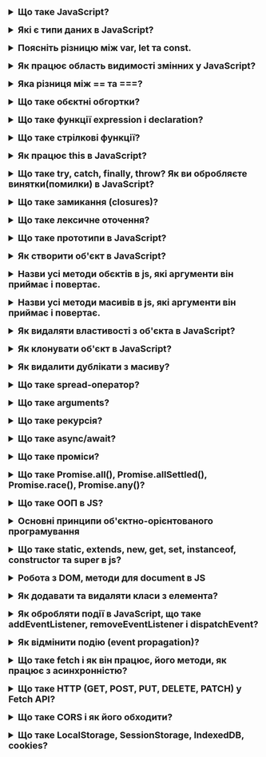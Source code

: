 <details style="margin-bottom: 15px;">
  <summary style="cursor: pointer; outline: none; font-weight: bold; font-size: 18px;">
    Що таке JavaScript?
  </summary>
  <div style="padding: 10px; font-size: 16px;">
    <p>JavaScript - це динамічна, об'єктно-орієнтована, прототипна мова програмування. JavaScript є об'єктно-орієнтованою мовою, що означає, що програми в JavaScript складаються з об'єктів. Об'єкти - це структури даних, які містять властивості та методи. JavaScript є прототипною мовою, що означає, що об'єкти створюються на основі прототипів. Прототипи - це об'єкти, які містять властивості та методи, які можуть бути успадковані іншими об'єктами.</p>
  </div>
</details>
<details style="margin-bottom: 15px;">
  <summary style="cursor: pointer; outline: none; font-weight: bold; font-size: 18px;">
    Які є типи даних в JavaScript?
  </summary>
  <div style="padding: 10px; font-size: 16px;">
    <p>Вісім типів даних, сім це примітиви, Object це не примітив.<br>
        - Number - числові дані, які можуть бути цілими або з рухомою комою.<br>
        - BigInt - використовується для зберігання великих цілих чисел.<br>
        - String - текстові дані.<br>
        - Boolean - логічні дані, які можуть бути true або false.<br>
        - Null - спеціальний тип даних, який означає відсутність значення.<br>
        - Undefined - спеціальний тип даних, який означає, що змінній не було присвоєне значення.<br>
        - Symbol - спеціальний тип даних, який використовується для унікальних ідентифікаторів.<br>
        - Object - структури даних, які містять властивості та методи.</p>
  </div>
</details>
<details style="margin-bottom: 15px;">
  <summary style="cursor: pointer; outline: none; font-weight: bold; font-size: 18px;">
    Поясніть різницю між var, let та const.
  </summary>
  <div style="padding: 10px; font-size: 16px;">
    <p>var - це оператор оголошення змінної з функціональною областю видимості. Область видимості змінної var визначається за допомогою її місцеположення в коді.<br>
let - це оператор оголошення змінної з блоковою областю видимості. Область видимості змінної let обмежена блоком, в якому вона була оголошена.<br>
const - це оператор оголошення змінної з блоковою областю видимості, яка не може бути змінена. Значення змінної const може бути змінено тільки в момент її оголошення.</p>
  </div>
</details>
<details style="margin-bottom: 15px;">
  <summary style="cursor: pointer; outline: none; font-weight: bold; font-size: 18px;">
    Як працює область видимості змінних у JavaScript?
  </summary>
  <div style="padding: 10px; font-size: 16px;">
    <p>У JavaScript існують дві основні типи областей видимості: глобальна та локальна. <br>
    - Глобальна область видимості (Global Scope): Змінні, які оголошуються поза будь-якою функцією чи блоком коду, визначаються в глобальній області видимості. Такі змінні можуть бути доступні в будь-якій частині коду, включаючи функції та блоки.<br>
    - Локальна область видимості (Local Scope): Змінні, оголошені всередині функції чи блоку коду, визначаються в локальній області видимості. Такі змінні доступні тільки всередині того контексту, в якому вони були оголошені.
    Коли код виконується, JavaScript здійснює пошук змінних у відповідній області видимості, спочатку шукаючи локальні змінні, а якщо таких немає, переходячи до глобальних. Якщо змінна не знайдена ні в одній з областей видимості, виникає помилка "ReferenceError".<br>
    - Функціональна область видимості (Functional Scope) або Лексична область видимості (Lexical Scope): Це концепція в JavaScript, в якій область видимості змінних визначається на основі місця їхнього оголошення у вихідному коді, а не місця виклику функції. Функціональна область видимості створюється тоді, коли функція оголошується, і вона зберігає доступ до змінних, які були оголошені в тому ж або більш високому контексті.
    </p>
  </div>
</details>
<details style="margin-bottom: 15px;">
  <summary style="cursor: pointer; outline: none; font-weight: bold; font-size: 18px;">
    Яка різниця між == та ===?
  </summary>
  <div style="padding: 10px; font-size: 16px;">
    <p>== (Порівняння за значенням): Цей оператор порівнює значення, конвертуючи їх у один і той же тип, якщо вони різні. Наприклад, 1 == '1' буде true, оскільки рядок '1' конвертується у число для порівняння.<br>
    === (Строге порівняння): Цей оператор порівнює значення і типи без конвертації. Він повертає true тільки в тому випадку, коли значення і типи обох операндів ідентичні. Наприклад, 1 === '1' буде false, оскільки типи (число і рядок) не збігаються.</p>
  </div>
</details>
<details style="margin-bottom: 15px;">
  <summary style="cursor: pointer; outline: none; font-weight: bold; font-size: 18px;">
    Що таке обєктні обгортки?
  </summary>
  <div style="padding: 10px; font-size: 16px;">
    <p>Об'єктні обгортки (Object Wrappers) в JavaScript є об'єктами, які оточують примітивні типи і дозволяють використовувати методи та властивості об'єктів для цих примітивів. </p>
  </div>
</details>
<details style="margin-bottom: 15px;">
  <summary style="cursor: pointer; outline: none; font-weight: bold; font-size: 18px;">
    Що таке функції expression і declaration?
  </summary>
  <div style="padding: 10px; font-size: 16px;">
    <p>Функції expression і declaration - це два типи функцій в JavaScript. Вони відрізняються за своїм синтаксисом, областю видимості та поведінкою.<br>
    1. Функції expression<br>
    Функції expression, або функціональні вирази, створюються всередині будь-якого виразу в JavaScript. Вони мають наступні особливості:<br>
    - Вони створюються в контексті присвоєння виразу.<br>
    - Після ключового слова function не обов'язково вказувати назву функції.<br>
    - Функція expression може бути використана в якості значення в будь-якому вираженні.<br>
    2. Функції declaration<br>
    Функції declaration, або функції оголошення, декларуються окремо від основного коду. Вони мають наступні особливості:<br>
    - Вони створюються в окремій інструкція в основному потоці коду.<br>
    - Після ключового слова function обов'язково вказувати назву функції.<br>
    - Функція declaration може бути викликана тільки за її назвою.<br>
    - Hoisting. Функція declaration може бути викликана до того, як вона буде фактично визначена.</p>
  </div>
</details>
<details style="margin-bottom: 15px;">
  <summary style="cursor: pointer; outline: none; font-weight: bold; font-size: 18px;">
    Що таке стрілкові функції?
  </summary>
  <div style="padding: 10px; font-size: 16px;">
    <p>Стрілкові функції — це новий синтаксис введений в ECMAScript 6 (ES6), який надає коротший спосіб оголошення функцій. Відрізняються від функцій expression і declaration:<br>
    1. Синтаксис.<br>
    2. Відсутність власного this: Стрілкові функції не мають власного контексту this. Значення this у стрілковій функції визначається контекстом, в якому вона використовується. Якщо стрілкова функція використовується в контексті об'єкта, то this буде посилатися на цей об'єкт. Якщо стрілкова функція використовується в контексті глобального простору імен, то this буде посилатися на window.<br>
    3. Аргументи: У стрілкових функціях немає власного об'єкта arguments. Ви можете використовувати arguments тільки в звичайних функціях.<br>
    4. Відсутність підняття (hoisting): Стрілкові функції не піднімаються (hoist), тобто їх не можна викликати перед оголошенням.</p>
  </div>
</details>
<details style="margin-bottom: 15px;">
  <summary style="cursor: pointer; outline: none; font-weight: bold; font-size: 18px;">
    Як працює this в JavaScript?
  </summary>
  <div style="padding: 10px; font-size: 16px;">
    <p>this - це контекст в JavaScript вказує на поточний об'єкт, на якому викликана функція. Значення this залежить від того, як саме була викликана функція.<br>
    1. Глобальний контекст: У глобальному контексті (поза будь-якою функцією), this вказує на глобальний об'єкт. В браузерах це може бути window.<br>
    <pre>
    console.log(this); // В браузері: Window
    </pre>
    2. Функції, які не є методами об'єктів: У випадку функцій, які не є методами об'єктів, this вказує на глобальний об'єкт. Враховуйте, що це може змінитися в режимі "strict" ("use strict"), де this залишиться undefined.<br>
    3. Методи об'єктів: У випадку методів об'єктів, this вказує на об'єкт, на якому була викликана функція-метод.<br>
    <pre>
      const obj = {
      name: "Example",
      logName: function() {
        console.log(this.name);
      }
      };
      obj.logName(); 
    </pre>
    4. Конструктори: Коли функція викликається як конструктор за допомогою new, this вказує на новий об'єкт, який створюється конструктором.<br>
    5. Стрілкові функції: Стрілкові функції не мають власного контексту this. Замість цього, вони успадковують значення this з контексту, в якому були створені.
  </div>
</details>
<details style="margin-bottom: 15px;">
  <summary style="cursor: pointer; outline: none; font-weight: bold; font-size: 18px;">
    Що таке try, catch, finally, throw? Як ви обробляєте винятки(помилки) в JavaScript?
  </summary>
  <div style="padding: 10px; font-size: 16px;">
    <p>Обробка винятків в JavaScript використовує механізм конструкцій try, catch, і finally. Винятки виникають у випадках помилок в час виконання програми.<br>
    - try - це блок коду, в якому ви виконуєте код, який може викликати виняток (помилку).<br>
    - catch - це блок коду, який виконується тільки в тому випадку, якщо виникає виняток у блоку try. Параметр catch (зазвичай названий error) містить об'єкт, який представляє виняток. В error більшість вбудованих типів помилок в JavaScript мають властивості name та message. Наприклад, error.name та error.message.<br>
    - finally - це блок коду, який виконується незалежно від того, чи виникла помилка в блоку try чи ні. Цей блок використовується для виконання завдань, які повинні відбутися незалежно від того, чи сталася помилка.<br>
    - throw - використовується для вручного викидання винятків (помилок). Ви можете викидати об'єкт помилки з будь-якими властивостями, які ви вважаєте за потрібне.<br>
    <pre>
      function divide(a, b) {
        if (b === 0) {
          throw new Error('Ділення на нуль недопустиме');
        }
        return a / b;
      }
      try {
        const result = divide(10, 0);
        console.log(result);
      } catch (error) {
        console.error('Виникла помилка:', error.message);
      } finally {
        console.log('Цей блок завжди виконується');
      }
    </pre>
    У даному коді:<br>
    - try: Обгортає код, який може викликати помилку.<br>
    - catch: Обробляє виняток, якщо він виникає в блоку try. Об'єкт error містить інформацію про помилку, таку як message та інші властивості.<br>
    - finally: Цей блок виконується незалежно від того, чи виникла помилка чи ні.<br>
    Також, можна використовувати конструкції throw для викидання винятків:</p>
  </div>
</details>
<details style="margin-bottom: 15px;">
  <summary style="cursor: pointer; outline: none; font-weight: bold; font-size: 18px;">
    Що таке замикання (closures)?
  </summary>
  <div style="padding: 10px; font-size: 16px;">
    <p>Це комбінація функції та лексичного оточення, в якому ця функція була оголошена. Замикання дозволяє зберігати доступ до зміннних із зовнішнього оточення, навіть після завершення виконання цього оточення.<br>
    Основні особливості замикань:<br>
    1. Доступ до області видимості: Функція в середині іншої функції може отримувати доступ до змінних з області видимості своєї батьківської функції, навіть після того, як батьківська функція завершила свою роботу.<br>
    2. Збереження стану: Замикання дозволяють зберігати стан (змінні) між викликами функції. Кожен раз, коли функція замикання викликається, вона все ще має доступ до значень змінних з області видимості, в якій вона була створена.<br>
    <pre>
      function counter() {
        let count = 0;
        return function() {
          count++;
          console.log(count);
        };
      }
      const increment = counter();
      increment(); // Виведе 1
      increment(); // Виведе 2
    </pre>
  </div>
</details>
<details style="margin-bottom: 15px;">
  <summary style="cursor: pointer; outline: none; font-weight: bold; font-size: 18px;">
    Що таке лексичне оточення?
  </summary>
  <div style="padding: 10px; font-size: 16px;">
    <p>Лексичне оточення (lexical scope) в JavaScript означає, що область видимості (scope) змінної визначається на основі місця, де ця змінна була визначена в програмі, а не на основі того, де вона викликається. Лексичне оточення є частиною механізму замикань (closures). Внутрішня функція (замикання) має доступ до змінних зовнішньої функції, навіть після того, як вона вже завершила свою роботу.</p>
  </div>
</details>
<details style="margin-bottom: 15px;">
  <summary style="cursor: pointer; outline: none; font-weight: bold; font-size: 18px;">
    Що таке прототипи в JavaScript?
  </summary>
  <div style="padding: 10px; font-size: 16px;">
    <p>Це об'єкти, які використовуються для успадкування властивостей і методів. Кожний об'єкт у JavaScript має прототип, який може бути використаний для визначення властивостей і методів, які доступні для цього об'єкта.<br>
    Створення прототипів: Прототипи в JavaScript визначаються за допомогою властивості prototype у функцій-конструкторів або через метод Object.create().<br>
    1. Використання методу Object.create():<br>
    <pre>
      // Об'єкт, який стане прототипом
      const animalPrototype = {
        makeSound: function() {
          console.log('Some generic sound');
        }
      };
      // Створення об'єкта з вказаним прототипом
      const cat = Object.create(animalPrototype);
      cat.type = 'Cat';
      // Виклик методу з прототипу
      cat.makeSound(); // Виведе 'Some generic sound'
    </pre>
    2. Використання класів (ES6 і вище):<br>
    <pre>
      class Animal {
      constructor(type) {
        this.type = type;
      }
      makeSound() {
        console.log('Some generic sound');
      }
      }
      // Створення об'єкта на основі класу
      const cat = new Animal('Cat');
      // Виклик методу з прототипу
      cat.makeSound(); // Виведе 'Some generic sound'
    </pre>
    3. Використання функції-конструктора:<br>
    <pre>
      // Функція-конструктор
      function Animal(type) {
        this.type = type;
      }
      // Додавання методу до прототипу
      Animal.prototype.makeSound = function() {
        console.log('Some generic sound');
      };
      // Створення об'єкта з використанням конструктора і його прототипу
      const cat = new Animal('Cat');
      // Виклик методу з прототипу
      cat.makeSound(); // Виведе 'Some generic sound'
    </pre>
    Переваги прототипів:<br>
    - Вони дозволяють легко створювати об'єкти з однаковими властивостями і методами.<br>
    - Вони дозволяють легко розширювати функціональність об'єктів.<br>
    - Вони дозволяють реалізувати поліморфізм.<br>
    Недоліки прототипів:<br>
    - Прототипи мають також ряд недоліків, зокрема:<br>
    - Вони можуть бути складними для розуміння та використання.<br>
    - Вони можуть призвести до неефективного використання пам'яті.<br>
  </div>
</details>
<details style="margin-bottom: 15px;">
  <summary style="cursor: pointer; outline: none; font-weight: bold; font-size: 18px;">
    Як створити об'єкт в JavaScript?
  </summary>
  <div style="padding: 10px; font-size: 16px;">
    <p>1. Літерал об'єкта: Використовуйте фігурні дужки {} для створення об'єкта та визначте його властивості та значення в середині.<br>
    <pre>
      let person = {
        name: 'John',
        age: 30,
        city: 'New York'
      };
    </pre>
    2. За допомогою конструктора об'єкта: Використовуйте конструктор Object() для створення порожнього об'єкта та додайте властивості пізніше.<br>
    <pre>
      let car = new Object();
      car.brand = 'Toyota';
      car.model = 'Camry';
    </pre>
    3. За допомогою класу (ES6 і вище): Використовуйте клас для створення об'єкта та визначте його властивості та методи.<br>
    <pre>
      class Dog {
        constructor(name, age) {
          this.name = name;
          this.age = age;
        }
        bark() {
          console.log('Woof!');
        }
      }
      let myDog = new Dog('Buddy', 3);
    </pre>
  </div>
</details>
<details style="margin-bottom: 15px;">
  <summary style="cursor: pointer; outline: none; font-weight: bold; font-size: 18px;">
    Назви усі методи обєктів в js, які аргументи він приймає і повертає.
  </summary>
  <div style="padding: 10px; font-size: 16px;">
    <p>1. Object.keys(obj): Використовується для отримання масиву із імен власних перераховуваних властивостей об'єкта.<br>
      - Приймає об'єкт obj.<br>
      - Повертає масив із строковими ключами об'єкта.<br>
      <pre>
      const person = {
      name: 'John',
      age: 30,
      city: 'New York'
      };
      const keys = Object.keys(person);
      console.log(keys); // Виведе масив ['name', 'age', 'city']
      </pre>
      2. Object.values(obj): Використовується для отримання масиву, що містить значення всіх власних перераховуваних значень об'єкта.<br>
      - Приймає об'єкт obj.<br>
      - Повертає масив із значеннями властивостей об'єкта.<br>
      <pre>
      const person = {
      name: 'John',
      age: 30,
      city: 'New York'
      };
      const values = Object.values(person);
      console.log(values); // Виведе масив ['John', 30, 'New York']
      </pre>
      3. Object.entries(obj): Використовується для отримання масиву масивів, де кожен масив містить пару ключ-значення для кожної власної перераховуваної властивості об'єкта.<br>
      - Приймає об'єкт obj.<br>
      - Повертає масив масивів, кожен з яких має два елементи: ключ та відповідне йому значення.<br>
      <pre>
      const person = {
      name: 'John',
      age: 30,
      city: 'New York'
      };
      const entries = Object.entries(person);
      console.log(entries);// Виведе масив масивів [['name', 'John'], ['age', 30], ['city', 'New York']]
      </pre>
      4. Object.assign(target, source1, source2, ...): використовується для об'єднання (копіювання) властивостей одного або кількох об'єктів у цільовий об'єкт.<br>
      - Приймає цільовий об'єкт target та декілька джерел source1, source2, і так далі.<br>
      - Повертає об'єкт target, що є результатом об'єднання (копіювання) властивостей з усіх джерел у цільовий об'єкт.<br>
      <pre>
      const target = { a: 1, b: 2 };
      const source1 = { b: 3, c: 4 };
      const source2 = { c: 5, d: 6 };
      const result = Object.assign(target, source1, source2);
      console.log(result);
      // Виведе об'єкт { a: 1, b: 3, c: 5, d: 6 }
      console.log(target);
      // Також виведе об'єкт { a: 1, b: 3, c: 5, d: 6 }
      </pre>
      5. Object.freeze(obj): використовується для "заморожування" об'єкта. Заморожування об'єкта означає, що його властивості не можуть бути змінені, додані або видалені після того, як об'єкт був заморожений.<br>
      - Приймає об'єкт obj.<br>
      - Повертає заморожений об'єкт, що не може бути змінений (нові властивості не можуть бути додані, а існуючі не можуть бути видалені або змінені).<br>
      <pre>
      const person = {
      name: 'John',
      age: 30
      };
      Object.freeze(person);
      // Спроба змінити властивість об'єкта буде проігнорована
      person.age = 31;
      // Спроба додати нову властивість буде проігнорована
      person.city = 'New York';
      // Спроба видалити властивість буде проігнорована
      delete person.name;
      console.log(person);  // Виведе об'єкт { name: 'John', age: 30 }
      </pre>
      6. Object.seal(obj): використовується для "запечатування" об'єкта. Запечатування об'єкта означає, що властивості об'єкта можна змінювати, але не можна додавати нові властивості або видаляти існуючі.<br>
      - Приймає об'єкт obj.<br>
      - Повертає запечатаний об'єкт, що не дозволяє додавати нові властивості, але дозволяє змінювати та видаляти існуючі властивості.<br>
      <pre>
        const person = {
        name: 'John',
        age: 30
        };
        Object.seal(person);
        // Змінити властивість об'єкта можна
        person.age = 31;
        // Додати нову властивість не можна
        person.city = 'New York';  // Це буде проігноровано
        // Видалити властивість не можна
        delete person.name;  // Це буде проігноровано
        console.log(person);  // Виведе об'єкт { name: 'John', age: 31 }
      </pre>
      7. Object.defineProperty(obj, prop, descriptor): використовується для додавання чи зміни властивостей об'єкта з додатковими налаштуваннями, такими як атрибути властивості (наприклад, конфігуруючі, записуючі та перераховувані атрибути).<br>
      - Приймає об'єкт obj, ім'я властивості prop, та об'єкт descriptor, що описує атрибути властивості.<br>
      - Повертає об'єкт obj після встановлення властивості за вказаними атрибутами.<br>
      8. Object.getOwnPropertyNames(obj): використовується для отримання масиву імен всіх власних властивостей об'єкта (незалежно від того, чи вони перераховувані, чи ні).<br>
      - Приймає об'єкт obj.<br>
      - Повертає масив із іменами всіх властивостей об'єкта (включаючи незлічені).<br>
      9. Object.getOwnPropertyDescriptor(obj, prop) використовується для отримання об'єкта опису властивості для вказаної властивості об'єкта. Опис включає різні атрибути властивості, такі як value, writable, enumerable, та configurable.:<br>
      - Приймає об'єкт obj та ім'я властивості prop.<br>
      - Повертає об'єкт, що містить атрибути даної властивості.<br>
      10. Object.create(proto, propertiesObject): використовується для створення нового об'єкта з вказаним прототипом. Він приймає один аргумент - об'єкт, який буде встановлено як прототип для новоствореного об'єкта.<br>
      - Приймає об'єкт-прототип proto та необов'язковий об'єкт propertiesObject.<br>
      - Повертає новий об'єкт, який має вказаний прототип.<br>
      <pre>
      const personPrototype = {
      greet: function() {
        console.log(`Hello, my name is ${this.name}`);
      }
      };
      const john = Object.create(personPrototype);
      john.name = 'John';
      john.greet(); // Виведе 'Hello, my name is John'
      </pre>
      </p>
  </div>
</details>
<details style="margin-bottom: 15px;">
  <summary style="cursor: pointer; outline: none; font-weight: bold; font-size: 18px;">
    Назви усі методи масивів в js, які аргументи він приймає і повертає.
  </summary>
  <div style="padding: 10px; font-size: 16px;">
    <p>1. concat():  для об'єднання двох чи більше масивів чи елементів у новий масив, не змінюючи оригінальні масиви. Він повертає новий масив, який складається з елементів об'єднаних масивів.<br>
    - Приймає: елементи чи масиви для об'єднання.<br>
    - Повертає: новий масив, що містить об'єднані елементи.<br>
    <pre>
      const array1 = [1, 2, 3];
      const array2 = [4, 5, 6];
      const newArray = array1.concat(array2, 7, 8);
      console.log(newArray);
      // Виведе: [1, 2, 3, 4, 5, 6, 7, 8]
      console.log(array1);
      // Залишиться без змін: [1, 2, 3]
      console.log(array2);
      // Залишиться без змін: [4, 5, 6]
    </pre>
    2. filter(callback(element, index, array)): використовується для створення нового масиву, який містить лише ті елементи оригінального масиву, для яких callback-функція повертає true. Іншими словами, filter() відфільтровує елементи масиву на підставі заданої умови.<br>
    - Приймає: callback-функцію, яка визначає, які елементи повинні бути включені в новий масив.<br>
    - Повертає: новий масив, що містить елементи, для яких callback повертає true.
    <pre>
    const numbers = [1, 2, 3, 4, 5, 6];
    const evenNumbers = numbers.filter(function(number) {
      return number % 2 === 0;
    });
    console.log(evenNumbers);
    // Виведе: [2, 4, 6]
    </pre>
    <br>
    3. map(callback(element, index, array)): використовується для створення нового масиву, у якому кожен елемент є результатом виклику заданої callback-функції для кожного елемента оригінального масиву. Іншими словами, map() застосовує задану функцію до кожного елемента масиву та повертає новий масив, який містить результати цих викликів.<br>
    - Приймає: callback-функцію, яка визначає, як змінювати кожен елемент.<br>
    - Повертає: новий масив, що містить результати виклику callback для кожного елемента.
    <pre>const numbers = [1, 2, 3, 4, 5];
    const squaredNumbers = numbers.map(function(number) {
      return number ** 2;
    });
    console.log(squaredNumbers);
    // Виведе: [1, 4, 9, 16, 25]
    </pre>
    <br>
    4. reduce(callback(accumulator, currentValue, index, array), initialValue): використовується для зменшення (згортання) масиву до одного значення, застосовуючи callback-функцію для кожного елемента масиву, починаючи з лівого краю (першого елемента) до правого краю (останнього елемента).<br>
    - Приймає: callback-функцію та необов'язковий початковий значок (initialValue), яке використовується як перший аргумент для першого виклику callback.<br>
    - Повертає: результат послідовних викликів callback.<br>
    <pre>
    const numbers = [1, 2, 3, 4, 5];
    const sum = numbers.reduce(function(accumulator, currentValue) {
      return accumulator + currentValue;
    }, 0);
    console.log(sum);
    // Виведе: 15
    </pre>
    5. forEach(callback(element, index, array)): використовується для виконання заданої callback-функції один раз для кожного елемента в масиві, в порядку їх послідовності. Він не повертає новий масив, а просто виконує вказану функцію для кожного елемента масиву.<br>
    - Приймає: callback-функцію, яка викликається для кожного елемента масиву.<br>
    - Повертає: нічого не повертає.
    <pre>
    const fruits = ['apple', 'banana', 'orange'];
    fruits.forEach(function(fruit, index) {
      console.log(`Element at index ${index}: ${fruit}`);
    });
    // Виведе:
    // Element at index 0: apple
    // Element at index 1: banana
    // Element at index 2: orange
    </pre>
    <br>
    6. find(callback(element, index, array)): використовується для знаходження першого елемента в масиві, який відповідає заданій умові, вказаній у callback-функції. Якщо елемент знайдено, find() повертає його значення; якщо ж жоден елемент не відповідає умові, повертається undefined.<br>
    - Приймає: callback-функцію, яка визначає, який елемент потрібно знайти.<br>
    - Повертає: перший елемент, для якого callback повертає true.<br>
    <pre>const numbers = [1, 3, 5, 2, 4, 6];
    const firstEvenNumber = numbers.find(function(number) {
      return number % 2 === 0;
    });
    console.log(firstEvenNumber);
    // Виведе: 2
    </pre>
    7. indexOf(searchElement, fromIndex): використовується для визначення індексу першого входження заданого елемента в масиві. Якщо елемент знаходиться в масиві, indexOf() повертає його індекс; якщо елемент відсутній, повертається -1.<br>
    - Приймає: елемент для пошуку та необов'язковий індекс (з якого починати пошук).<br>
    - Повертає: індекс першого входження шуканого елемента або -1, якщо елемент не знайдено.<br>
    <pre>
    const fruits = ['apple', 'banana', 'orange'];
    const bananaIndex = fruits.indexOf('banana');
    console.log(bananaIndex);
    // Виведе: 1
    const grapeIndex = fruits.indexOf('grape');
    console.log(grapeIndex);
    // Виведе: -1 (елемент не знайдено)
    </pre>
    8. sort(compareFunction): використовується для сортування елементів масиву. Сортування може виконуватися за зростанням (за замовчуванням) або за спаданням. Якщо елементи масиву є рядками, вони сортуються лексикографічно (за алфавітом); якщо елементи є числами, вони сортуються числово.<br>
    - Приймає: функцію порівняння, що визначає порядок сортування.<br>
    - Повертає: відсортований масив.<br>
    <pre>
    const numbers = [3, 1, 4, 1, 5, 9, 2, 6, 5, 3, 5];
    numbers.sort(function(a, b) {
      return a - b;
    });
    console.log(numbers);
    // Виведе: [1, 1, 2, 3, 3, 4, 5, 5, 5, 6, 9]
    </pre>
    9. slice(start, end): використовується для створення нового масиву, який є підмасивом оригінального масиву. Він вибирає елементи масиву від заданого початкового індексу до заданого кінцевого індексу (не включаючи сам кінцевий індекс) і повертає новий масив, що складається з цих елементів.<br>
    - Приймає: індекс початку та (необов'язково) індекс кінця зрізу.<br>
    - Повертає: новий масив, що містить вибрані елементи.<br>
    <pre>
    const fruits = ['apple', 'banana', 'orange', 'grape', 'kiwi'];
    const slicedFruits = fruits.slice(1, 4);
    console.log(slicedFruits);
    // Виведе: ['banana', 'orange', 'grape']
    </pre>
    10. splice(start, deleteCount, item1, item2, ...): використовується для зміни вмісту масиву, додаючи нові елементи та/або видаляючи існуючі елементи. Він може виконувати вставку, видалення або обидві операції одночасно. splice() змінює оригінальний масив і повертає масив елементів, які були видалені.<br>
    - Приймає: індекс початку, кількість елементів для видалення та (необов'язково) елементи для вставки.<br>
    - Повертає: масив елементів, які були видалені.<br>
    <pre>const numbers = [1, 2, 3, 4, 5];
    // Видаляє 2 елементи починаючи з індексу 2 і додає нові елементи 6 і 7 на їхнє місце
    const removedElements = numbers.splice(2, 2, 6, 7);
    console.log(numbers);
    // Виведе: [1, 2, 6, 7, 5]
    console.log(removedElements);
    // Виведе: [3, 4]
    </pre>
    11. pop(): використовується для видалення останнього елемента з кінця масиву. Цей метод змінює оригінальний масив і повертає видалений елемент.<br>
    - Приймає: немає аргументів.<br>
    - Повертає: вилучений останній елемент масиву.<br>
    <pre>
    const fruits = ['apple', 'banana', 'orange'];
    const removedFruit = fruits.pop();
    console.log(fruits);
    // Виведе: ['apple', 'banana']
    console.log(removedFruit);
    // Виведе: 'orange'
    </pre>
    12. push(element1, element2, ...): використовується для додавання одного або кількох нових елементів в кінець масиву. Цей метод змінює оригінальний масив і повертає нову довжину масиву після додавання нових елементів.<br>
    - Приймає: елементи для додавання на кінець масиву.<br>
    - Повертає: нову довжину масиву.<br>
    <pre>
    const fruits = ['apple', 'banana'];
    const newLength = fruits.push('orange');
    console.log(fruits);
    // Виведе: ['apple', 'banana', 'orange']
    console.log(newLength);
    // Виведе: 3 (нова довжина масиву)
    </pre>
    13. shift(): використовується для видалення першого елемента з початку масиву. Цей метод змінює оригінальний масив і повертає видалений елемент.<br>
    - Приймає: немає аргументів.<br>
    - Повертає: вилучений перший елемент масиву.<br>
    <pre>
    const fruits = ['apple', 'banana', 'orange'];
    const removedFruit = fruits.shift();
    console.log(fruits);
    // Виведе: ['banana', 'orange']
    console.log(removedFruit);
    // Виведе: 'apple'
    </pre>
    14. unshift(element1, element2, ...): використовується для додавання одного чи кількох нових елементів на початок масиву. Цей метод змінює оригінальний масив і повертає нову довжину масиву після додавання нових елементів.<br>
    - Приймає: елементи для додавання на початок масиву.<br>
    - Повертає: нову довжину масиву.<br>
    <pre>
      const fruits = ['banana', 'orange'];
      const newLength = fruits.unshift('apple');
      console.log(fruits);
      // Виведе: ['apple', 'banana', 'orange']
      console.log(newLength);
      // Виведе: 3 (нова довжина масиву)
    </pre>
    15. reverse(): використовується для додавання одного чи кількох нових елементів на початок масиву. Цей метод змінює оригінальний масив і повертає нову довжину масиву після додавання нових елементів.<br>
    - Приймає: немає аргументів.<br>
    - Повертає: масив, відсортований у зворотньому порядку.<br>
    <pre>
    const fruits = ['banana', 'orange'];
    const newLength = fruits.unshift('apple');
    console.log(fruits);
    // Виведе: ['apple', 'banana', 'orange']
    console.log(newLength);
    // Виведе: 3 (нова довжина масиву)
    </pre>
    16. includes(searchElement, fromIndex): використовується для визначення, чи містить масив певний елемент. Він повертає true, якщо елемент знайдений у масиві, і false, якщо елемент відсутній.<br>
    - Приймає: елемент для пошуку та (необов'язково) індекс (з якого починати пошук).<br>
    - Повертає: true, якщо масив містить шуканий елемент, і false - в іншому випадку.<br>
    <pre>
    const fruits = ['apple', 'banana', 'orange'];
    const isBananaIncluded = fruits.includes('banana');
    console.log(isBananaIncluded);
    // Виведе: true
    const isGrapeIncluded = fruits.includes('grape');
    console.log(isGrapeIncluded);
    // Виведе: false
    </pre>
    17. every(callback(element, index, array)): використовується для перевірки того, чи задана умова виконується для кожного елемента масиву. Він повертає true, якщо умова виконується для всіх елементів, і false, якщо хоча б один елемент не відповідає умові.<br>
    - Приймає: callback-функцію, яка повертає true чи false для кожного елемента.<br>
    - Повертає: true, якщо всі елементи відповідають умові в callback, і false - якщо хоча б один не відповідає.<br>
    <pre>
    const numbers = [2, 4, 6, 8, 10];
    const allAreEven = numbers.every(function(number) {
      return number % 2 === 0;
    });
    console.log(allAreEven);
    // Виведе: true
    </pre>
    18. some(callback(element, index, array)): використовується для перевірки того, чи принаймні один елемент масиву відповідає заданій умові. Він повертає true, якщо умова виконується хоча б для одного елемента, і false, якщо жоден елемент не відповідає умові.<br>
    - Приймає: callback-функцію, яка повертає true чи false для кожного елемента.<br>
    - Повертає: true, якщо хоча б один елемент відповідає умові в callback, і false - якщо ні.<br>
    <pre>const numbers = [1, 3, 5, 6, 9];
    const atLeastOneIsEven = numbers.some(function(number) {
      return number % 2 === 0;
    });
    console.log(atLeastOneIsEven);
    // Виведе: true
    </pre>
    19. join(separator): використовується для об'єднання всіх елементів масиву в рядок. Він приймає один аргумент - роздільник, який використовується для визначення розділу між елементами при їх об'єднанні в рядок. Якщо аргумент відсутній, елементи об'єднуються без роздільника, просто прилягаючи один до одного.<br>
    - Приймає: роздільник для об'єднання елементів масиву в рядок.<br>
    - Повертає: рядок, що містить всі елементи масиву, розділені вказаним роздільником.<br>
    <pre>
    const fruits = ['apple', 'banana', 'orange'];
    const resultString = fruits.join(', ');
    console.log(resultString);
    // Виведе: 'apple, banana, orange'
    </pre>
    20. toString(): використовується для перетворення масиву в рядок. Коли ви викликаєте toString() на масиві, він повертає рядок, представляючи всі елементи масиву, розділені комами.<br>
    - Приймає: немає аргументів.<br>
    - Повертає: рядок, який представляє масив.<br>
    <pre>
    const fruits = ['apple', 'banana', 'orange'];
    const resultString = fruits.toString();
    console.log(resultString);
    // Виведе: 'apple,banana,orange'
    </pre>
    21. Array.isArray(obj): використовується для перевірки того, чи є об'єкт масивом. Вона повертає true, якщо об'єкт є масивом, і false, якщо ні.<br>
    - Приймає: об'єкт для перевірки.<br>
    - Повертає: true, якщо переданий об'єкт є масивом, і false - в іншому випадку.<br>
    <pre>
    const array = [1, 2, 3];
    const object = { key: 'value' };
    console.log(Array.isArray(array));
    // Виведе: true
    console.log(Array.isArray(object));
    // Виведе: false
    </pre>
    22. Array.from: призначений для створення нового масиву з ітерируємого або подібного до масиву об'єкта. 
    - iterable: Об'єкт, який буде перетворений в масив. Це може бути об'єкт, який є ітерируємим (наприклад, масив, строка, Set, Map, NodeList, тощо).<br>
    <pre>
    const set = new Set([1, 2, 3]);
    const arrayFromSet = Array.from(set);
    console.log(arrayFromSet); // Виведе: [1, 2, 3]
    </pre>
  </div>
</details>
<details style="margin-bottom: 15px;">
  <summary style="cursor: pointer; outline: none; font-weight: bold; font-size: 18px;">
    Як видаляти властивості з об'єкта в JavaScript?
  </summary>
  <div style="padding: 10px; font-size: 16px;">
    <p>В JavaScript для видалення властивості з об'єкта можна використовувати оператор delete. 
    Особливості:
    - delete видаляє властивість об'єкта, але не впливає на прототипні властивості.
    - delete повертає true, якщо властивість успішно видалена, і false, якщо властивості не існує або не може бути видалена (наприклад, якщо властивість визначена з configurable: false).
    <pre>
    const person = { name: 'John', age: 25 };
    // Видалення властивості 'age'
    delete person.age;
    console.log(person);
    // Виведе: { name: 'John' }
    </pre>
  </div>
</details>
<details style="margin-bottom: 15px;">
  <summary style="cursor: pointer; outline: none; font-weight: bold; font-size: 18px;">
    Як клонувати об'єкт в JavaScript?
  </summary>
  <div style="padding: 10px; font-size: 16px;">
    <p>1. Використання оператора Spread (...):<br>
    <pre>
    const originalObject = { name: 'John', age: 25 };
    const clonedObject = { ...originalObject };
    console.log(clonedObject);
    // Виведе: { name: 'John', age: 25 }
    </pre>
    Особливості:<br>
    - Цей спосіб працює лише для поверхневого клонування. Якщо об'єкт має вкладені об'єкти або масиви, вони будуть вказувати на ті ж самі об'єкти в обох копіях.<br>
    - Не підтримує клонування прототипів об'єкта.<br>
    2. Використання методу Object.assign():<br>
    <pre>
    const originalObject = { name: 'John', age: 25 };
    const clonedObject = Object.assign({}, originalObject);
    console.log(clonedObject);
    // Виведе: { name: 'John', age: 25 }
    </pre>
    Особливості:<br>
    - Працює так само, як і Spread-оператор для поверхневого клонування.<br>
    - Дозволяє об'єднувати кілька об'єктів в один.<br>
    3. Використання JSON.parse() та JSON.stringify():<br>
    <pre>
    const originalObject = { name: 'John', age: 25 };
    const clonedObject = JSON.parse(JSON.stringify(originalObject));
    console.log(clonedObject);
    // Виведе: { name: 'John', age: 25 }
    </pre>
    Особливості:<br>
    - Цей метод глибоко клонує об'єкт, включаючи вкладені об'єкти та масиви.<br>
    - Проте, він не підтримує клонування функцій або об'єктів з власними методами, оскільки вони втрачаються при перетворенні в рядок JSON.<br>
    4. Для глибокого клонування використовується structuredClone(object) з усіма вкладеними властивостями. Не копіює методи(функції) в обєкті.<br>
    <pre>
    let user = {
      name: "Микола",
      sizes: {
        height: 182,
        width: 50
      }
    };
    let clone = structuredClone(user);
    </pre>
    </p>
  </div>
</details>
<details style="margin-bottom: 15px;">
  <summary style="cursor: pointer; outline: none; font-weight: bold; font-size: 18px;">
    Як видалити дублікати з масиву?
  </summary>
  <div style="padding: 10px; font-size: 16px;">
    <p>1. Використання Set: Використання об'єкта Set дозволяє автоматично видалити дублікати, оскільки Set унікальний список значень.<br>
    <pre>
      const arrayWithDuplicates = [1, 2, 2, 3, 4, 4, 5];
      const uniqueArray = [...new Set(arrayWithDuplicates)];
      console.log(uniqueArray);
      // Виведе: [1, 2, 3, 4, 5]
    </pre>
    2. Використання методу filter та indexOf: Можна використовувати метод filter разом із indexOf, щоб залишити лише перший екземпляр кожного значення.<br>
    <pre>
    const arrayWithDuplicates = [1, 2, 2, 3, 4, 4, 5];
    const uniqueArray = arrayWithDuplicates.filter((value, index, array) => array.indexOf(value) === index);
    console.log(uniqueArray);
    // Виведе: [1, 2, 3, 4, 5]
    </pre>
    </p>
  </div>
</details>
<details style="margin-bottom: 15px;">
  <summary style="cursor: pointer; outline: none; font-weight: bold; font-size: 18px;">
    Що таке spread-оператор?
  </summary>
  <div style="padding: 10px; font-size: 16px;">
    <p>Spread-оператор (оператор розширення) - це оператор, який дозволяє розкласти значення об'єкта або масиву на окремі аргументи.<br>
    1. Розгортання масивів:<br>
    <pre>
    const array1 = [1, 2, 3];
    const array2 = [...array1, 4, 5];
    console.log(array2);
    // Виведе: [1, 2, 3, 4, 5]
    </pre>
    2. Розгортання об'єктів:<br>
    <pre>
    const obj1 = { a: 1, b: 2 };
    const obj2 = { ...obj1, c: 3, d: 4 };
    console.log(obj2);
    // Виведе: { a: 1, b: 2, c: 3, d: 4 }
    </pre>
    3. Передача аргументів функціям:<br>
    <pre>
    const numbers = [1, 2, 3];
    const sum = (a, b, c) => a + b + c;
    const result = sum(...numbers);
    console.log(result);
    // Виведе: 6
    </pre>
    4. Розгортання рядків:<br>
    <pre>
    const str = 'hello';
    const chars = [...str];
    console.log(chars);
    // Виведе: ['h', 'e', 'l', 'l', 'o']
    </pre>
    Під капотом spread-оператор працює наступним чином:<br>
    - Якщо аргумент expression є об'єктом, то spread-оператор розкладає його на окремі аргументи, використовуючи метод Object.entries().<br>
    - Якщо аргумент expression є масивом, то spread-оператор розкладає його на окремі аргументи, використовуючи метод Array.from().
  </div>
</details>
<details style="margin-bottom: 15px;">
  <summary style="cursor: pointer; outline: none; font-weight: bold; font-size: 18px;">
    Що таке arguments?
  </summary>
  <div style="padding: 10px; font-size: 16px;">
    <p>Це подібний до масиву об'єкт, який містить всі аргументи, передані функції, в порядку їх передачі. Він є доступним у всіх функціях, незалежно від їх сигнатури. Об'єкт arguments має такі методи:<br>
    length - повертає кількість аргументів, переданих функції.<br>
    callee - повертає функцію, яка викликається в даний момент.</p>
  </div>
</details>
<details style="margin-bottom: 15px;">
  <summary style="cursor: pointer; outline: none; font-weight: bold; font-size: 18px;">
    Що таке рекурсія?
  </summary>
  <div style="padding: 10px; font-size: 16px;">
    <p>Це концепція, коли функція викликає сама себе. Вона використовується для розв'язання задач, які можна розбити на менші аналогічні задачі. Використовуйте рекурсію з обережністю, оскільки вона може призвести до переповнення стека. Рекурсія може бути використана в JavaScript для вирішення різних завдань, таких як: Обчислення факторіалу
    <pre>
    function factorial(n) {
      if (n === 0) {
        return 1;
      } else {
        return n * factorial(n - 1);
      }
    }
    console.log(factorial(5)); // 120
    </pre>
    </p>
  </div>
</details>
<details style="margin-bottom: 15px;">
  <summary style="cursor: pointer; outline: none; font-weight: bold; font-size: 18px;">
    Що таке async/await?
  </summary>
  <div style="padding: 10px; font-size: 16px;">
    <p>async/await - це синтаксичний цукор, що дозволяє зручно працювати з асинхронним кодом та промісами. Функція завжди повертає проміс.<br>
    async: Ключове слово async використовується для визначення асинхронної функції. Функція, оголошена з async, завжди повертає проміс, навіть якщо вона повертає не-промісне значення.
    <pre>
    async function myAsyncFunction() {
      return "Hello, World!";
    }
    </pre>
    await: Ключове слово await може використовуватися всередині асинхронної функції для очікування завершення асинхронної операції. Використовується тільки всередині асинхронної функції.
    <pre>
    async function fetchData() {
      const response = await fetch('https://example.com/api/data');
      const data = await response.json();
      console.log(data);
    }
    </pre>
    Робота під капотом: async/await базується на промісах. async функція завжди повертає проміс. await працює, чекаючи на виконання проміса. Це забезпечує асинхронне виконання без блокування потоку виконання.
    </p>
  </div>
</details>
<details style="margin-bottom: 15px;">
  <summary style="cursor: pointer; outline: none; font-weight: bold; font-size: 18px;">
    Що таке проміси?
  </summary>
  <div style="padding: 10px; font-size: 16px;">
    <p>Це об'єкти, які представляють результат асинхронної операції. Проміс може перебувати в трьох станах: "pending" (очікує), "fulfilled" (виконано) та "rejected" (відхилено). Проміси можна використовувати для того, щоб асинхронні операції не блокували виконання коду. Він спрощує роботу з асинхронним кодом та дозволяє уникнути "callback hell" - ситуації, коли вкладені колбеки стають важкими для читання та обслуговування.<br>
    Методи промісів:<br>
    - then: Викликається, коли проміс виконано (стан "fulfilled"). Приймає два колбеки: перший для успішного виконання, другий для відхилення.<br>
    - catch: Викликається, коли проміс відхилено (стан "rejected"). Використовується для обробки помилок.<br>
    - finally: Викликається незалежно від того, чи виконано чи відхилено проміс. Використовується для виконання завдань, які повинні відбутися завжди.<br>
    Як працюють проміси під капотом<br>
    Під капотом проміси реалізовані за допомогою генераторів. Генератор - це спеціальний тип об'єкта, який може генерувати послідовність значень. Проміси використовують генератори для того, щоб зберігати результат асинхронної операції.<br>
    Коли створюється промис, він знаходиться в стані очікування. Коли асинхронна операція завершається, она викликає одну з функцій resolve() або reject(). Функція resolve() встановлює статус промісу на виконання і повертає результат асинхронної операції. Функція reject() встановлює статус промісу на відхилення і повертає об'єкт помилки.
    <pre>
    // Завантажити файл з Інтернету
    const promise = new Promise((resolve, reject) => {
      fetch("https://example.com/file.txt")
        .then((response) => response.text())
        .then(resolve, reject);
    });
    // Вивести результат загрузки файла
    promise.then((text) => console.log(text));
    </pre>
    <pre>
    const myPromise = new Promise((resolve, reject) => {
    // Асинхронний код або операція
    const success = true;
    if (success) {
        resolve("Успішний результат!");
    } else {
        reject("Помилка!");
    }
    });
    </pre>
    </p>
  </div>
</details>
<details style="margin-bottom: 15px;">
  <summary style="cursor: pointer; outline: none; font-weight: bold; font-size: 18px;">
    Що таке Promise.all(), Promise.allSettled(), Promise.race(), Promise.any()?
  </summary>
  <div style="padding: 10px; font-size: 16px;">
    <p>Це методи, що дозволяють працювати з кількома промісами. 
    1. Promise.all(): приймає масив промісів чи ітерабельний об'єкт, і повертає новий проміс, який вирішується, коли всі проміси в масиві вирішені, або відхилений, коли хоча б один з промісів відхилено. Повертає масив результатів, в порядку, в якому були передані проміси. 
    <pre>
    const promise1 = fetchData1();
    const promise2 = fetchData2();
    const promise3 = fetchData3();
    Promise.all([promise1, promise2, promise3])
    .then(results => {
        console.log('Усі дані отримані:', results);
    })
    .catch(error => {
        console.error('Помилка отримання даних:', error);
    });
    </pre>
    2. Promise.allSettled(): схожий на Promise.all(), але він повертає масив з об'єктами, які містять інформацію про стан кожного промісу. Об'єкти в цьому масиві мають такі властивості:<br>
    status - стан промісу: fulfilled або rejected;<br>
    value - результат промісу, якщо він був виконаний;<br>
    reason - причина відхилення промісу, якщо він був відхилений.
    <pre>
    const promise1 = fetchData1();
    const promise2 = fetchData2();
    const promise3 = fetchData3();
    Promise.allSettled([promise1, promise2, promise3])
    .then(results => {
        console.log('Результати виконання:', results);
    });
    </pre>
    3. Promise.race() повертає перший виконаний промис, незалежно від того, виконаний він успішно або відхилений.<br>
    4. Promise.any() повертає перший успішно виконаний промис, якщо такий є. Якщо жоден з промисів не буде виконаний успішно, то цей метод поверне відхилений промис.<br>
    Як працюють під капотом?<br>
    Всі чотири методи працюють за допомогою генераторів. Генератор - це спеціальний тип об'єкта, який може генерувати послідовність значень. Коли викликається один з цих методів, він створює новий генератор. Цей генератор починає виконуватися, коли всі передані промиси будуть створені. Як тільки один з переданих промисів переходить в стан виконання, генератор генерує наступне значення. Це значення - це результат виконаного промісу. Якщо всі передані промиси будуть виконані успішно, то генератор завершить свою роботу і поверне масив з результатами виконаних промисів. Якщо один з переданих промисів буде відхилений, то генератор також завершить свою роботу і поверне відхилений промис.
  </div>
</details>
<details style="margin-bottom: 15px;">
  <summary style="cursor: pointer; outline: none; font-weight: bold; font-size: 18px;">
    Що таке ООП в JS?
  </summary>
  <div style="padding: 10px; font-size: 16px;">
    <p>ООП (об'єктно-орієнтоване програмування) - це парадигма програмування, яка фокусується на об'єктах. Об'єкт - це екземпляр класу, який має властивості та методи. В ООП код організований в об'єкти, які взаємодіють один з одним. Це дозволяє створювати програму, яка є більш модульною, легкою у розумінні та підтримці. ООП в JS реалізується за допомогою класів. Клас - це опис об'єкта. Він визначає властивості та методи, які будуть мати об'єкти цього класу.</p>
  </div>
</details>
<details style="margin-bottom: 15px;">
  <summary style="cursor: pointer; outline: none; font-weight: bold; font-size: 18px;">
    Основні принципи об'єктно-орієнтованого програмування
  </summary>
  <div style="padding: 10px; font-size: 16px;">
    <p>Це парадигма програмування, яка фокусується на об'єктах. Об'єкт - це екземпляр класу, який має властивості та методи.
    Основні принципи ООП:<br>
    1. Інкапсуляція - це принцип об'єктно-орієнтованого програмування, який дозволяє об'єднувати дані та поведінку в один об'єкт. Це дозволяє приховати деталі реалізації об'єкта від інших об'єктів.<br>
    2. Наслідування - це механізм, що дозволяє створювати новий клас на основі існуючого (батьківського) класу. Клас, який успадковує властивості та методи іншого класу, називається класом-нащадком або підкласом, а клас, від якого успадковується, - класом-батьком або суперкласом. Наслідування дозволяє використовувати та розширювати функціональність вже існуючих класів.<br>
    3. Поліморфізм - це принцип, який дозволяє об'єктам одного типу мати різні реалізації одного і того ж методу. Це дозволяє об'єктам різних типів використовуватися та оброблятися як об'єкти одного типу, спрощуючи код та забезпечуючи більшу універсальність. Поліморфізм виникає через використання спільних інтерфейсів або абстракцій.<br>
    4. Абстракція - це принцип, який дозволяє створювати об'єкти, які не залежать від деталей їхньої реалізації. Абстракція дозволяє визначати загальні характеристики класу та використовувати їх для створення об'єктів.</p>
  </div>
</details>
<details style="margin-bottom: 15px;">
  <summary style="cursor: pointer; outline: none; font-weight: bold; font-size: 18px;">
    Що таке static, extends, new, get, set, instanceof, constructor та super в js?
  </summary>
  <div style="padding: 10px; font-size: 16px;">
    <p>1. static: Ключове слово static використовується для визначення статичних методів або статичних властивостей класу. Статичні методи можна викликати без створення екземпляра класу, і вони використовуються на самому класі, а не на його екземплярах.<br>
    <pre>
    class MathOperations {
    static add(a, b) {
        return a + b;
    }
    static subtract(a, b) {
        return a - b;
    }
    }
    console.log(MathOperations.add(5, 3));  // 8
    console.log(MathOperations.subtract(8, 3));  // 5
    </pre>
    2. extends: Ключове слово extends використовується для успадкування властивостей та методів одного класу від іншого. Клас, який успадковує, називається класом-нащадком, а клас, від якого успадковують, - класом-батьком або суперкласом.<br>
    <pre>
    class Animal {
    constructor(name) {
        this.name = name;
    }
    speak() {
        console.log(`${this.name} makes a sound.`);
    }
    }
    class Dog extends Animal {
        bark() {
            console.log(`${this.name} barks.`);
        }
    }
    const myDog = new Dog('Buddy');
    myDog.speak();  // "Buddy makes a sound."
    myDog.bark();   // "Buddy barks."
    </pre>
    3. new: Ключове слово new використовується для створення нового екземпляра класу. Коли використовується з конструктором класу, new створює новий об'єкт, викликає конструктор класу та повертає створений екземпляр.<br>
    <pre>
    class Person {
    constructor(name) {
        this.name = name;
    }
    }
    const john = new Person('John');
    console.log(john.name);  // "John"
    </pre>
    4. get та set: Ключові слова get та set використовуються для визначення геттерів та сеттерів для властивостей об'єкта.<br>
    <pre>
    class Circle {
    constructor(radius) {
        this._radius = radius;  // Приватна властивість
    }
    get radius() {
        return this._radius;
    }
    set radius(value) {
        if (value > 0) {
            this._radius = value;
        }
    }
    }
    const myCircle = new Circle(5);
    console.log(myCircle.radius);  // 5
    myCircle.radius = 8;
    console.log(myCircle.radius);  // 8
    </pre>
    5. constructor: Ключове слово constructor використовується для визначення конструктора класу. Конструктор - це спеціальний метод, який викликається при створенні нового екземпляра класу. В конструкторі можна встановлювати початкові значення для властивостей об'єкта.<br>
    <pre>
    class Person {
    constructor(name, age) {
        this.name = name;
        this.age = age;
    }
    }
    const john = new Person('John', 25);
    console.log(john.name);  // "John"
    console.log(john.age);   // 25
    </pre>
    6. super: Ключове слово super використовується для виклику конструктора батьківського класу або для звернення до методів батьківського класу. Використання super() у конструкторі класу-нащадка дозволяє передати параметри до конструктора батьківського класу та встановити властивості дочірнього класу.<br>
    <pre>
    class Animal {
    constructor(name) {
        this.name = name;
    }
    speak() {
        console.log(`${this.name} makes a sound.`);
    }
    }
    class Dog extends Animal {
        constructor(name, breed) {
            super(name);  // Виклик конструктора батьківського класу
            this.breed = breed;
        }
        bark() {
            console.log(`${this.name} barks.`);
        }
    }
    const myDog = new Dog('Buddy', 'Golden Retriever');
    myDog.speak();  // "Buddy makes a sound."
    myDog.bark();   // "Buddy barks."
    </pre>
    7. instanceof: Оператор instanceof використовується для перевірки, чи об'єкт є екземпляром конкретного класу або його підкласу.<br>
    <pre>
    const myDog = new Dog();
    console.log(myDog instanceof Animal);  // true
    </pre>
    </p>
  </div>
</details>
<details style="margin-bottom: 15px;">
  <summary style="cursor: pointer; outline: none; font-weight: bold; font-size: 18px;">
    Робота з DOM, методи для document в JS
  </summary>
  <div style="padding: 10px; font-size: 16px;">
    <p>1. getElementById(id): Повертає елемент за його ідентифікатором.<br>
    <pre>
    const myElement = document.getElementById("ідентифікатор_елемента");
    </pre>
    2. getElementsByTag(tagName): Повертає колекцію елементів за їх тегом.<br>
    <pre>document.getElementsByTagName("div");</pre>
    3. getElementsByClass(className): Повертає колекцію елементів за їх класом.<br>
    <pre>document.getElementsByClassName("клас_елемента");</pre>
    4. createElement(elementType): Створює новий елемент за вказаним типом (тегом).<br>
    <pre>document.createElement("div");</pre>
    5. appendChild(parentElement, childElement): Додає дочірній елемент до батьківського елемента.<br>
    <pre>
    const parent = document.getElementById("батьківський_елемент");
    const child = document.createElement("div");
    appendChild(parent, child);
    </pre>
    6. removeElement(element): Видаляє вказаний елемент з DOM.<br>
    <pre>
    const elementToRemove = document.getElementById("елемент_для_видалення");
    removeElement(elementToRemove);
    </pre>
    7. getAttribute(element, attributeName): Повертає значення вказаного атрибута елемента.<br>
    <pre>getAttribute(myElement, "атрибут");</pre>
    8. setAttribute(element, attributeName, attributeValue): Встановлює значення вказаного атрибута для елемента.<br>
    <pre>setAttribute(myElement, "атрибут", "нове_значення");</pre>
    9. addClass(element, className): Додає клас до списку класів елемента.<br>
    <pre>addClass(myElement, "новий_клас");</pre>
    10. removeClass(element, className): Видаляє клас зі списку класів елемента.<br>
    <pre>removeClass(myElement, "клас_для_видалення");</pre>
    11. hasClass(element, className): Перевіряє, чи має елемент вказаний клас.<br>
    <pre>hasClass(myElement, "перевірка_класу");</pre>
    12. textContent або innerText: для зміни текстового вмісту елемента в JavaScript використовується властивість.<br>
    <pre>
    // Отримання елемента за його ідентифікатором
    var myElement = document.getElementById("ідентифікатор_елемента");
    // Зміна текстового вмісту за допомогою textContent
    myElement.textContent = "Новий текстовий вміст";
    // Отримання елемента за його ідентифікатором
    var myElement = document.getElementById("ідентифікатор_елемента");
    // Зміна текстового вмісту за допомогою innerText
    myElement.innerText = "Інший текстовий вміст";
    </pre>
    13. querySelector: це метод у JavaScript, який дозволяє вам вибирати елементи з DOM за допомогою CSS-селекторів.<br>
    <pre>document.querySelector("селектор");</pre>
    14. querySelectorAll: це метод в JavaScript, який дозволяє вибирати всі елементи з DOM, які відповідають заданому CSS-селектору.<br>
    <pre>document.querySelectorAll("селектор");</pre>
    </p>
  </div>
</details>
<details style="margin-bottom: 15px;">
  <summary style="cursor: pointer; outline: none; font-weight: bold; font-size: 18px;">
    Як додавати та видаляти класи з елемента?
  </summary>
  <div style="padding: 10px; font-size: 16px;">
    <p>В JavaScript ви можете додавати та видаляти класи з елемента за допомогою методів classList.add() та classList.remove() відповідно. Також існують методи classList.toggle() та classList.contains(), які дозволяють змінювати наявність класу та перевіряти, чи елемент має певний клас.<br>
    Додавання класу:<br>
    <pre>
    // Отримання елемента за ідентифікатором
    var myElement = document.getElementById("ідентифікатор_елемента");
    // Додавання класу "новий_клас"
    myElement.classList.add("новий_клас");
    </pre>
    Видалення класу:<br>
    <pre>
    // Отримання елемента за ідентифікатором
    var myElement = document.getElementById("ідентифікатор_елемента");
    // Видалення класу "старий_клас"
    myElement.classList.remove("старий_клас");
    </pre>
    Перевірка наявності класу та зміна його наявності:<br>
    <pre>
    // Отримання елемента за ідентифікатором
    var myElement = document.getElementById("ідентифікатор_елемента");
    // Перевірка чи є клас "клас_для_перевірки" у елемента
    var hasClass = myElement.classList.contains("клас_для_перевірки");
    // Зміна наявності класу "клас_для_перевірки"
    myElement.classList.toggle("клас_для_перевірки");
    </pre>
    </p>
  </div>
</details>
<details style="margin-bottom: 15px;">
  <summary style="cursor: pointer; outline: none; font-weight: bold; font-size: 18px;">
    Як обробляти події в JavaScript, що таке addEventListener, removeEventListener і dispatchEvent?
  </summary>
  <div style="padding: 10px; font-size: 16px;">
    <p>addEventListener, removeEventListener і dispatchEvent - це методи, які дозволяють взаємодіяти з подіями в DOM (Document Object Model) веб-сторінки в JavaScript.<br>
    1. addEventListener: Метод addEventListener використовується для додавання обробника подій (event listener) до елемента DOM. Він приймає три параметри: тип події, функцію та capture.<br>
    - Типи події:<br>
    click - користувач натиснув кнопку.<br>
    mouseover - користувач наводить курсор на елемент.<br>
    mouseout - користувач виводить курсор з елемента.<br>
    keydown - користувач натиснув клавішу на клавіатурі.<br>
    keyup - користувач відпустив клавішу на клавіатурі.<br>
    scroll - користувач прокрутив сторінку.<br>
    resize - користувач змінив розмір вікна браузера.<br>
    - Третій параметр capture в методі addEventListener() дозволяє визначити, на якому етапі спрацює обробник події: на етапі захоплення (capture) або на етапі вспливання (bubbling). <br>
    Захоплення (capture) подій: Подія передається від батьківського елемента до дочірніх, поки не досягне цільового елемента (того, на якому подія відбулася)<br>Обробники з параметром capture: true викликаються на етапі захоплення.<br>
    Вспливання (bubbling) подій: Після обробки події цільовим елементом, вона передається від дочірнього елемента до батьківського, поки не досягне кореневого елемента документа. Обробники без параметра capture або з параметром capture: false викликаються на етапі вспливання.<br>
    <pre>
    const button = document.querySelector("button");
    button.addEventListener("click", function(event) {
      console.log("Click on button");
    });
    </pre>
    2. removeEventListener: Метод removeEventListener використовується для видалення раніше доданого обробника подій. Важливо, щоб функція обробника була тією самою функцією, яку ви додали раніше за допомогою addEventListener.<br>
    <pre>
    button.removeEventListener("click", function(event) {
      console.log("Click on button");
    });
    </pre>
    3. dispatchEvent(): Метод dispatchEvent використовується для ручної виклику (спровокування) події на елементі. Ви створюєте об'єкт події за допомогою конструктора Event і викликаєте dispatchEvent на елементі.<br>
    <pre>
    const myElement = document.getElementById("ідентифікатор_елемента");
    // Створення події
    const customEvent = new Event("custom");
    // Виклик події за допомогою dispatchEvent
    myElement.dispatchEvent(customEvent);
    </pre>
    </p>
  </div>
</details>
<details style="margin-bottom: 15px;">
  <summary style="cursor: pointer; outline: none; font-weight: bold; font-size: 18px;">
    Як відмінити подію (event propagation)?
  </summary>
  <div style="padding: 10px; font-size: 16px;">
    <p>Відміна події в JavaScript може відбуватися на двох рівнях: на рівні захоплення (capture) та на рівні бульбашки (bubbling). Для відміни події ви можете використовувати метод stopPropagation() об'єкта події.<br>
    1. На рівні захоплення (capture): Під час захоплення подій вони спускаються вниз від кореня дерева DOM до цільового елемента. Щоб відмінити подію на цьому етапі, використовуйте stopPropagation() у функції обробника захоплення:<br>
    <pre>
    const myElement = document.getElementById("ідентифікатор_елемента");
    myElement.addEventListener("click", function(event) {
        // Відміна події на етапі захоплення
        event.stopPropagation();
        console.log("Цей обробник події не дозволить всплиття події на рівні бульбашки");
    }, true); // Параметр true вказує, що обробник захоплення використовується
    </pre>
    2. На рівні бульбашки (bubbling): Після того, як подія досягла цільового елемента і спрацювала, вона починає підніматися вверх від цільового елемента до кореня DOM. Щоб відмінити подію на цьому етапі, також використовуйте stopPropagation(): <br>
    <pre>
    const myElement = document.getElementById("ідентифікатор_елемента");
    myElement.addEventListener("click", function(event) {
        console.log("Цей обробник події спрацює, але подія не буде підніматися далі вверх");
        // Відміна події на етапі бульбашки
        event.stopPropagation();
    });
    </pre>
    Метод stopPropagation() дозволяє припинити подальше всплиття (поширення) події вгору або вниз відносно DOM-дерева. Зверніть увагу, що це впливає тільки на поточну подію і не впливає на інші події, які можуть виникнути одночасно чи внаслідок інших взаємодій.
  </div>
</details>
<details style="margin-bottom: 15px;">
  <summary style="cursor: pointer; outline: none; font-weight: bold; font-size: 18px;">
    Що таке fetch і як він працює, його методи, як працює з асинхронністю?
  </summary>
  <div style="padding: 10px; font-size: 16px;">
    <p>fetch - це сучасний API для виконання мережевих запитів в браузері. Він надає простий і зручний спосіб взаємодії з віддаленими ресурсами за допомогою HTTP-запитів. fetch повертає об'єкт Promise, що дозволяє використовувати сучасний стандарт обробки асинхронного коду.<br>
    1. fetch(url, options): Цей метод виконує мережевий запит за вказаною URL із зазначеними параметрами (опціями). Повертає Promise, який вирішується об'єктом Response, представляючим відповідь сервера.<br>
    <pre>
    fetch('https://api.example.com/data')
    .then(response => {
        // Обробка відповіді
        return response.json();
    })
    .then(data => {
        // Обробка отриманих даних
        console.log(data);
    })
    .catch(error => {
        // Обробка помилки
        console.error('There has been a problem with your fetch operation:', error);
    });
    </pre>
    2. options (необов'язковий параметр): Об'єкт, який може містити налаштування запиту, такі як метод (GET, POST, тощо), заголовки (headers), тіло (body), тощо.<br>
    <pre>
    fetch('https://api.example.com/data', {
    method: 'POST',
    headers: {
        'Content-Type': 'application/json'
    },
    body: JSON.stringify({ key: 'value' })
    })
    .then(response => response.json())
    .then(data => console.log(data))
    .catch(error => console.error('Error:', error));
    </pre>
    Важливо відзначити, що fetch спрацьовує асинхронно, тобто не блокує виконання іншого коду під час чекання відповіді від сервера. Це досягається за допомогою об'єкта Promise та використанням методів then, catch для обробки результатів або помилок асинхронного запиту.
    </p>
  </div>
</details>
<details style="margin-bottom: 15px;">
  <summary style="cursor: pointer; outline: none; font-weight: bold; font-size: 18px;">
    Що таке HTTP (GET, POST, PUT, DELETE, PATCH) у Fetch API?
  </summary>
  <div style="padding: 10px; font-size: 16px;">
    <p>HTTP (Hypertext Transfer Protocol) - це протокол передачі даних у мережі Інтернет. В рамках Fetch API, основні методи HTTP (GET, POST, PUT, DELETE, PATCH) використовуються для виконання різних видів запитів до сервера.<br>
    - GET: Визначення: Метод GET використовується для отримання даних з сервера. Інформація передається у рядку запиту (URL). GET-запити зазвичай використовуються для отримання ресурсів, і вони не повинні змінювати стану сервера.<br>
    <pre>
      fetch('https://api.example.com/data', {
      method: 'GET'
      })
      .then(response => response.json())
      .then(data => console.log(data))
      .catch(error => console.error('Error:', error));
    </pre>
    - POST: Визначення: Метод POST використовується для відправки даних на сервер для обробки. Цей метод може використовуватися для створення нових ресурсів чи оновлення існуючих.<br>
    <pre>
    fetch('https://api.example.com/data', {
    method: 'POST',
    headers: {
        'Content-Type': 'application/json'
    },
    body: JSON.stringify({ key: 'value' })
    })
        .then(response => response.json())
        .then(data => console.log(data))
        .catch(error => console.error('Error:', error));
    </pre>
    - PUT: Визначення: Метод PUT використовується для оновлення існуючих даних на сервері або для створення нових ресурсів, якщо вони не існують.<br>
    <pre>
    fetch('https://api.example.com/data/123', {
    method: 'PUT',
    headers: {
        'Content-Type': 'application/json'
    },
    body: JSON.stringify({ key: 'updatedValue' })
    })
    .then(response => response.json())
    .then(data => console.log(data))
    .catch(error => console.error('Error:', error));
    </pre>
    - DELETE: Визначення: Метод DELETE використовується для видалення ресурсів або даних на сервері.<br>
    <pre>
      fetch('https://api.example.com/data/123', {
      method: 'DELETE'
      })
      .then(response => {
          if (response.status === 204) {
              // Успішний видалення (No Content)
              console.log('Resource deleted successfully');
          } else {
              console.error('Error:', response.status, response.statusText);
          }
      })
      .catch(error => console.error('Error:', error));
    </pre>
    - PATCH: Визначення: Метод PATCH використовується для часткового оновлення ресурсу на сервері. Це означає, що ви можете відправити лише ті дані, які потрібно оновити, а не всі дані цього ресурсу.
    </p>
  </div>
</details>
<details style="margin-bottom: 15px;">
  <summary style="cursor: pointer; outline: none; font-weight: bold; font-size: 18px;">
    Що таке CORS і як його обходити?
  </summary>
  <div style="padding: 10px; font-size: 16px;">
    <p>CORS (Cross-Origin Resource Sharing) - це механізм безпеки в браузерах, який обмежує запити ресурсів з інших доменів. Це важливий механізм для захисту веб-застосунків від атак на основі міжсайтового сценарію (Cross-Site Scripting, XSS) та недозволених запитів з інших доменів. Браузери використовують політику Same-Origin Policy, яка не дозволяє JavaScript-запитам з одного домену взаємодіяти з ресурсами (наприклад, запити Ajax) на іншому домені, якщо не встановлені відповідні заголовки CORS. Якщо ви намагаєтеся зробити AJAX-запит до іншого домену, і сервер не повертає відповідь з необхідними заголовками CORS, ви отримаєте помилку у браузері.<br>
    - Використання серверного проксі: Створіть серверний проксі на своєму власному домені, який буде робити запити на інший домен від імені клієнта. Запити будуть виконуватися між вашим клієнтом і вашим сервером, і сервер буде відправляти запити на інший домен. Такий підхід зазвичай необхідно налаштовувати на рівні сервера.<br>
    - Додавання заголовків CORS на сервері: Якщо вам належить контроль над сервером, до якого ви намагаєтеся зробити запит, ви можете налаштувати сервер так, щоб він повертав необхідні заголовки CORS.</p>
  </div>
</details>
<details style="margin-bottom: 15px;">
  <summary style="cursor: pointer; outline: none; font-weight: bold; font-size: 18px;">
    Що таке LocalStorage, SessionStorage, IndexedDB, cookies?
  </summary>
  <div style="padding: 10px; font-size: 16px;">
    <p>1. LocalStorage: це механізм для зберігання даних у браузері, який дозволяє зберігати пари "ключ-значення" в локальному сховищі клієнта. 
      Особливості:<br>
      - Зберігає дані в об'ємі до 5 МБ на домен. Це значить, що ви можете зберігати невеликі об'єми інформації, такі як налаштування користувача, токени автентифікації або інші значення.<br>
      - Дані залишаються після закриття вкладки браузера та перезапуску комп'ютера.<br>
      - LocalStorage доступний лише для того самого домену, на якому був встановлений. Це забезпечує безпеку ізоляції даних між різними доменами.<br>
      - Дані в LocalStorage зазвичай обмежуються рядками. Якщо потрібно зберігати складні об'єкти або числа, їх потрібно перетворити у рядки перед зберіганням та парсити при отриманні.<br>
      - Легко використовується через localStorage об'єкт у JavaScript.<br>
      Методи:<br>
      - localStorage.setItem(key, value): Зберігає значення за ключем.<br>
      - localStorage.getItem(key): Отримує значення за ключем.<br>
      - localStorage.removeItem(key): Видаляє значення за ключем.<br>
      - localStorage.clear(): очистка усіх даних.<br>
      2. SessionStorage: це механізм для зберігання даних у браузері.<br>
      Особливості:<br>
      - Зберігає дані в об'ємі до 5 МБ на домен.<br>
      - Дані залишаються тільки під час активності сесії (відкриття вкладки браузера).<br>
      - Використовується через sessionStorage об'єкт у JavaScript.<br>
      Методи:<br>
      - Аналогічні localStorage, але працюють в межах однієї сесії.<br>
      3. IndexedDB:<br>
      Особливості:<br>
      - Потужна система баз даних в браузері, яка дозволяє зберігати значно більше даних (без обмежень від 5 МБ).<br>
      - Асинхронний доступ до даних, що дозволяє працювати з великими обсягами даних без блокування основного потоку виконання.<br>
      - База даних IndexedDB є локальною для кожного домену та працює в межах політики безпеки браузера.<br>
      Методи:<br>
      - Складніший API порівняно з localStorage та sessionStorage.<br>
      - Використовується створення транзакцій та об'єктів для зберігання та отримання даних. Наприклад: indexedDB.open(), transaction.objectStore(), тощо.<br>
      4. Cookies:<br>
      Особливості:<br>
      - Дані зберігаються в об'ємі до 4 КБ на домен.<br>
      - Зазвичай використовуються для зберігання невеликої кількості інформації, такої як ідентифікатор сесії чи налаштування.<br>
      - Відправляються на сервер при кожному HTTP-запиті (потрібно враховувати обсяг даних). Cookies включаються в HTTP-запити та відповіді між браузером та сервером, що дозволяє веб-сайтам обмінюватися даними з користувачем.<br>
      - Cookies можуть бути розділені на дві основні категорії - сесійні та сталі. Сесійні cookies зберігаються тільки протягом часу сесії і автоматично видаляються після закриття браузера. Сталі cookies залишаються на комп'ютері користувача із певним терміном дії, визначеним веб-сайтом.<br>
      Методи:<br>
      - document.cookie: Зберігає та отримує значення cookies.
</p>
  </div>
</details>
